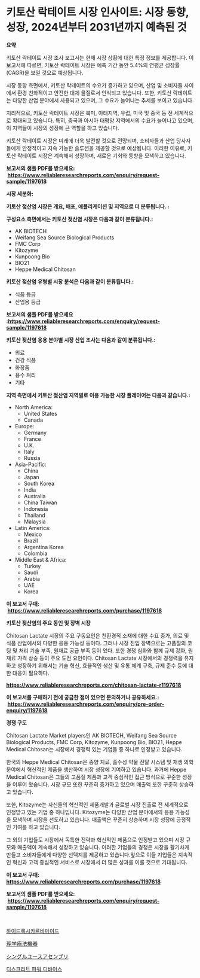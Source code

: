 <p><h1>키토산 락테이트 시장 인사이트: 시장 동향, 성장, 2024년부터 2031년까지 예측된 것</h1></p><p><strong>요약</strong></p>
<p><p>키토산 락테이트 시장 조사 보고서는 현재 시장 상황에 대한 특정 정보를 제공합니다. 이 보고서에 따르면, 키토산 락테이트 시장은 예측 기간 동안 5.4%의 연평균 성장률(CAGR)을 보일 것으로 예상됩니다.</p><p>시장 동향 측면에서, 키토산 락테이트의 수요가 증가하고 있으며, 산업 및 소비자들 사이에서 환경 친화적이고 안전한 대체 물질로서 인식되고 있습니다. 또한, 키토산 락테이트는 다양한 산업 분야에서 사용되고 있으며, 그 수요가 늘어나는 추세를 보이고 있습니다.</p><p>지리적으로, 키토산 락테이트 시장은 북미, 아태지역, 유럽, 미국 및 중국 등 전 세계적으로 확대되고 있습니다. 특히, 중국과 아시아 태평양 지역에서의 수요가 늘어나고 있으며, 이 지역들이 시장의 성장에 큰 역할을 하고 있습니다.</p><p>키토산 락테이트 시장은 미래에 더욱 발전할 것으로 전망되며, 소비자들과 산업 당사자들에게 안정적이고 지속 가능한 솔루션을 제공할 것으로 예상됩니다. 이러한 이유로, 키토산 락테이트 시장은 계속해서 성장하며, 새로운 기회와 동향을 모색하고 있습니다.</p></p>
<p><strong>보고서의 샘플 PDF를 받으세요: &nbsp;<a href="https://www.reliableresearchreports.com/enquiry/request-sample/1197618">https://www.reliableresearchreports.com/enquiry/request-sample/1197618</a></strong></p>
<p><strong>시장 세분화:</strong></p>
<p><strong> 키토산 젖산염 시장은 개요, 배포, 애플리케이션 및 지역으로 더 분류됩니다. :</strong></p>
<p><strong>구성요소 측면에서는 키토산 젖산염 시장은 다음과 같이 분류됩니다.:</strong></p>
<p><ul><li>AK BIOTECH</li><li>Weifang Sea Source Biological Products</li><li>FMC Corp</li><li>Kitozyme</li><li>Kunpoong Bio</li><li>BIO21</li><li>Heppe Medical Chitosan</li></ul></p>
<p><strong> 키토산 젖산염 유형별 시장 분석은 다음과 같이 분류됩니다.:</strong></p>
<p><ul><li>식품 등급</li><li>산업용 등급</li></ul></p>
<p><strong>보고서의 샘플 PDF를 받으세요 :<a href="https://www.reliableresearchreports.com/enquiry/request-sample/1197618">https://www.reliableresearchreports.com/enquiry/request-sample/1197618</a></strong></p>
<p><strong> 키토산 젖산염 응용 분야별 시장 산업 조사는 다음과 같이 분류됩니다.:</strong></p>
<p><ul><li>의료</li><li>건강 식품</li><li>화장품</li><li>용수 처리</li><li>기타</li></ul></p>
<p><strong>지역 측면에서 키토산 젖산염 지역별로 이용 가능한 시장 플레이어는 다음과 같습니다.:</strong></p>
<p><ul>
    <li>
        North America:
        <ul>
            <li>United States</li>
            <li>Canada</li>
        </ul>
    </li>
    <li>
        Europe:
        <ul>
            <li>Germany</li>
            <li>France</li>
            <li>U.K.</li>
            <li>Italy</li>
            <li>Russia</li>
        </ul>
    </li>
    <li>
        Asia-Pacific:
        <ul>
            <li>China</li>
            <li>Japan</li>
            <li>South Korea</li>
            <li>India</li>
            <li>Australia</li>
            <li>China Taiwan</li>
            <li>Indonesia</li>
            <li>Thailand</li>
            <li>Malaysia</li>
        </ul>
    </li>
    <li>
        Latin America:
        <ul>
            <li>Mexico</li>
            <li>Brazil</li>
            <li>Argentina Korea</li>
            <li>Colombia</li>
        </ul>
    </li>
    <li>
        Middle East & Africa:
        <ul>
            <li>Turkey</li>
            <li>Saudi</li>
            <li>Arabia</li>
            <li>UAE</li>
            <li>Korea</li>
        </ul>
    </li>
    </ul></p>
<p><strong>이 보고서 구매: &nbsp;<a href="https://www.reliableresearchreports.com/purchase/1197618">https://www.reliableresearchreports.com/purchase/1197618</a></strong></p>
<p><strong>키토산 젖산염의 주요 동인 및 장벽 시장</strong></p>
<p><p>Chitosan Lactate 시장의 주요 구동요인은 친환경적 소재에 대한 수요 증가, 의료 및 식품 산업에서의 다양한 응용 가능성 등이다. 그러나 시장 진입 장벽으로는 고품질의 코팅 및 처리 기술 부족, 원재료 공급 부족 등이 있다. 또한 경쟁 심화와 함께 규제 강화, 원재료 가격 상승 등이 주요 도전 요인이다. Chitosan Lactate 시장에서의 경쟁력을 유지하고 성장하기 위해서는 기술 혁신, 효율적인 생산 및 유통 체계 구축, 규제 준수 등에 대한 대응이 필요하다.</p></p>
<p><strong><a href="https://www.reliableresearchreports.com/chitosan-lactate-r1197618">https://www.reliableresearchreports.com/chitosan-lactate-r1197618</a></strong></p>
<p><strong>이 보고서를 구매하기 전에 궁금한 점이 있으면 문의하거나 공유하세요.: &nbsp;<a href="https://www.reliableresearchreports.com/enquiry/pre-order-enquiry/1197618">https://www.reliableresearchreports.com/enquiry/pre-order-enquiry/1197618</a></strong></p>
<p><strong>경쟁 구도</strong></p>
<p><p>Chitosan Lactate Market players인 AK BIOTECH, Weifang Sea Source Biological Products, FMC Corp, Kitozyme, Kunpoong Bio, BIO21, Heppe Medical Chitosan는 시장에서 경쟁력 있는 기업들 중 하나로 인정받고 있습니다. </p><p>한국의 Heppe Medical Chitosan은 종양 치료, 흡수성 약물 전달 시스템 및 재생 의학 분야에서 혁신적인 제품을 생산하여 시장 성장에 기여하고 있습니다. 과거에 Heppe Medical Chitosan은 그들의 고품질 제품과 고객 중심적인 접근 방식으로 꾸준한 성장을 이루어 왔습니다. 시장 규모 또한 꾸준히 증가하고 있으며 매출액 또한 꾸준히 상승하고 있습니다.</p><p>또한, Kitozyme는 자신들의 혁신적인 제품개발과 글로벌 시장 진출로 전 세계적으로 인정받고 있는 기업 중 하나입니다. Kitozyme는 다양한 산업 분야에서의 응용 가능성을 모색하며 시장을 선도하고 있습니다. 매출액은 꾸준히 상승하며 시장 성장에 긍정적인 기여를 하고 있습니다.</p><p>그 외의 기업들도 시장에서 독특한 전략과 혁신적인 제품으로 인정받고 있으며 시장 규모와 매출액이 계속해서 성장하고 있습니다. 이러한 기업들의 경쟁은 시장을 활기차게 만들고 소비자들에게 다양한 선택지를 제공하고 있습니다.앞으로 이들 기업들은 지속적인 혁신과 고객 중심적인 서비스로 시장에서 더 많은 성과를 이룰 것으로 기대됩니다.</p></p>
<p><strong>이 보고서 구매: &nbsp; <a href="https://www.reliableresearchreports.com/purchase/1197618">https://www.reliableresearchreports.com/purchase/1197618</a></strong></p>
<p><strong>보고서의 샘플 PDF를 받으세요: &nbsp;<a href="https://www.reliableresearchreports.com/enquiry/request-sample/1197618">https://www.reliableresearchreports.com/enquiry/request-sample/1197618</a></strong><strong></strong></p>
<p>&nbsp;</p>
<p><p><a href="https://medium.com/@dinty11332244/%ED%95%98%EC%9D%B4%EB%93%9C%EB%A1%9D%EC%8B%9C%EC%B9%B4%EB%A5%B4%EB%B0%94%EB%AF%B8%EB%93%9C-%EC%8B%9C%EC%9E%A5%EC%9D%80-%EC%8B%9C%EC%9E%A5-%EC%A0%90%EC%9C%A0%EC%9C%A8-%EA%B7%9C%EB%AA%A8-%EB%B0%8F-2031%EB%85%84%EA%B9%8C%EC%A7%80%EC%9D%98-%EC%98%88%EC%83%81-%EC%98%88%EC%B8%A1%EC%97%90-%EC%B4%88%EC%A0%90%EC%9D%84-%EB%A7%9E%EC%B6%A5%EB%8B%88%EB%8B%A4-767fb2184bac">하이드록시카르바마이드</a></p><p><a href="https://medium.com/@evans21bill/%E7%89%A9%E7%90%86%E6%B2%BB%E7%99%82%E6%A9%9F%E5%99%A8%E5%B8%82%E5%A0%B4%E3%81%AE%E8%A6%8B%E9%80%9A%E3%81%97-%E5%B8%82%E5%A0%B4%E3%81%AE%E5%8B%95%E5%90%91-%E6%88%90%E9%95%B7-2024%E5%B9%B4%E3%81%8B%E3%82%892031%E5%B9%B4%E3%81%BE%E3%81%A7%E3%81%AE%E4%BA%88%E6%B8%AC-4f0b52a9d59b">理学療法機器</a></p><p><a href="https://medium.com/@santosuigrtley997836/2024%E5%B9%B4%E3%81%8B%E3%82%892031%E5%B9%B4%E3%81%BE%E3%81%A7%E3%81%AE%E6%9C%9F%E9%96%93%E3%81%AB%E4%BA%88%E6%B8%AC%E3%81%95%E3%82%8C%E3%82%8B%E3%82%B7%E3%83%B3%E3%82%B0%E3%83%AB%E3%83%A6%E3%83%BC%E3%82%B9%E3%82%A2%E3%82%BB%E3%83%B3%E3%83%96%E3%83%AA%E5%B8%82%E5%A0%B4%E3%81%AE%E5%88%86%E6%9E%90%E3%81%A8%E3%82%B5%E3%82%A4%E3%82%BA-8c0d274a7f6f">シングルユースアセンブリ</a></p><p><a href="https://medium.com/@marchall15/%EC%9D%B4-%EB%AC%B8%EC%9E%A5%EC%9D%84-%ED%95%9C%EA%B5%AD%EC%96%B4%EB%A1%9C-%EB%B2%88%EC%97%AD%ED%95%98%EB%A9%B4-quot-%EC%9D%B4%EC%82%B0%ED%99%94-%EB%AC%BC%EC%A7%93%EB%AC%BC%EA%B8%B0-%EC%9E%A5%EC%B9%98-%EC%8B%9C%EC%9E%A5-%EB%B6%84%EC%84%9D-%EC%97%B0%ED%8F%89%EA%B7%A0-%EC%84%B1%EC%9E%A5%EB%A5%A0-%EC%8B%9C%EC%9E%A5-%EC%84%B8%EB%B6%84%ED%99%94-%EB%B0%8F-%EA%B8%80%EB%A1%9C%EB%B2%8C-%EC%82%B0%EC%97%85-%EA%B0%9C%EC%9A%94-quot-%EA%B0%80-%EB%90%A9%EB%8B%88%EB%8B%A4-5196c994bbe2">디스크리트 파워 디바이스</a></p></p>